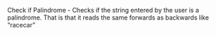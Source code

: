 Check if Palindrome - Checks if the string entered by the user is a palindrome. That is that it reads the same forwards as backwards like “racecar”
